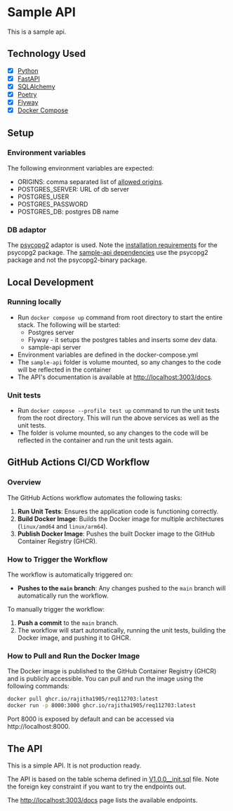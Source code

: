 # Sample API

This is a sample api. 

## Technology Used
- [x] [Python](https://www.python.org)
- [x] [FastAPI](https://fastapi.tiangolo.com)
- [x] [SQLAlchemy](https://www.sqlalchemy.org)
- [x] [Poetry](https://python-poetry.org)
- [x] [Flyway](https://www.red-gate.com/products/flyway/community/)
- [x] [Docker Compose](https://docs.docker.com/compose/install/)

## Setup

### Environment variables

The following environment variables are expected:

- ORIGINS: comma separated list of [allowed origins](https://fastapi.tiangolo.com/tutorial/cors/).
- POSTGRES_SERVER: URL of db server
- POSTGRES_USER
- POSTGRES_PASSWORD
- POSTGRES_DB: postgres DB name

### DB adaptor

The [psycopg2](https://www.psycopg.org) adaptor is used. Note the [installation requirements](https://www.psycopg.org/docs/install.html) for the psycopg2 package. The [sample-api dependencies](pyproject.toml) use the psycopg2 package and not the psycopg2-binary package.
    
## Local Development

### Running locally

- Run `docker compose up` command from root directory to start the entire stack. The following will be started: 
  - Postgres server 
  - Flyway - it setups the postgres tables and inserts some dev data.
  - sample-api server
- Environment variables are defined in the docker-compose.yml
- The `sample-api` folder is volume mounted, so any changes to the code will be reflected in the container 
- The API's documentation is available at [http://localhost:3003/docs](http://localhost:3003/docs).


### Unit tests

- Run `docker compose --profile test up` command to run the unit tests from the root directory. This will run the above services as well as the unit tests.
- The folder is volume mounted, so any changes to the code will be reflected in the container and run the unit tests again.

## GitHub Actions CI/CD Workflow

### Overview

The GitHub Actions workflow automates the following tasks:

1. **Run Unit Tests**: Ensures the application code is functioning correctly.
2. **Build Docker Image**: Builds the Docker image for multiple architectures (`linux/amd64` and `linux/arm64`).
3. **Publish Docker Image**: Pushes the built Docker image to the GitHub Container Registry (GHCR).

### How to Trigger the Workflow

The workflow is automatically triggered on:

- **Pushes to the `main` branch**: Any changes pushed to the `main` branch will automatically run the workflow.

To manually trigger the workflow:

1. **Push a commit** to the `main` branch.
2. The workflow will start automatically, running the unit tests, building the Docker image, and pushing it to GHCR.

### How to Pull and Run the Docker Image

The Docker image is published to the GitHub Container Registry (GHCR) and is publicly accessible. You can pull and run the image using the following commands:

```bash
docker pull ghcr.io/rajitha1905/req112703:latest
docker run -p 8000:3000 ghcr.io/rajitha1905/req112703:latest
```
Port 8000 is exposed by default and can be accessed via http://localhost:8000.


## The API

This is a simple API. It is not production ready. 

The API is based on the table schema defined in [V1.0.0__init.sql](db/migrations/V1.0.0__init.sql) file. Note the foreign key constraint if you want to try the endpoints out.

The [http://localhost:3003/docs](http://localhost:3003/docs) page lists the available endpoints.
